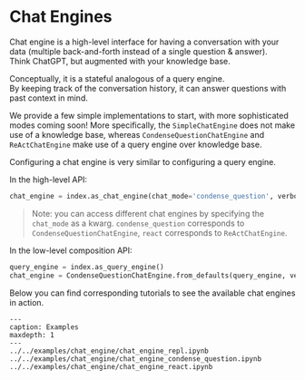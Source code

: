 # Chat Engines

Chat engine is a high-level interface for having a conversation with your data
(multiple back-and-forth instead of a single question & answer).  
Think ChatGPT, but augmented with your knowledge base.  

Conceptually, it is a stateful analogous of a query engine.  
By keeping track of the conversation history, it can answer questions with past context in mind.  

We provide a few simple implementations to start, with more sophisticated modes coming soon!
More specifically, the `SimpleChatEngine` does not make use of a knowledge base, 
whereas `CondenseQuestionChatEngine` and `ReActChatEngine` make use of a query engine over knowledge base.

Configuring a chat engine is very similar to configuring a query engine.

In the high-level API:
```python
chat_engine = index.as_chat_engine(chat_mode='condense_question', verbose=True)
```
> Note: you can access different chat engines by specifying the `chat_mode` as a kwarg. `condense_question` corresponds to `CondenseQuestionChatEngine`, `react` corresponds to `ReActChatEngine`.

In the low-level composition API:
```python
query_engine = index.as_query_engine()
chat_engine = CondenseQuestionChatEngine.from_defaults(query_engine, verbose=True)
```

Below you can find corresponding tutorials to see the available chat engines in action. 

```{toctree}
---
caption: Examples
maxdepth: 1
---
../../examples/chat_engine/chat_engine_repl.ipynb
../../examples/chat_engine/chat_engine_condense_question.ipynb
../../examples/chat_engine/chat_engine_react.ipynb
```